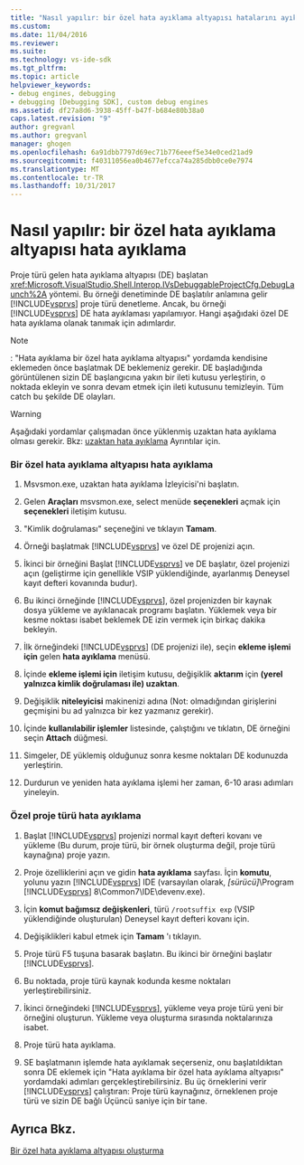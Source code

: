```yaml
---
title: "Nasıl yapılır: bir özel hata ayıklama altyapısı hatalarını ayıklama | Microsoft Docs"
ms.custom: 
ms.date: 11/04/2016
ms.reviewer: 
ms.suite: 
ms.technology: vs-ide-sdk
ms.tgt_pltfrm: 
ms.topic: article
helpviewer_keywords:
- debug engines, debugging
- debugging [Debugging SDK], custom debug engines
ms.assetid: df27a8d6-3938-45ff-b47f-b684e80b38a0
caps.latest.revision: "9"
author: gregvanl
ms.author: gregvanl
manager: ghogen
ms.openlocfilehash: 6a91dbb7797d69ec71b776eeef5e34e0ced21ad9
ms.sourcegitcommit: f40311056ea0b4677efcca74a285dbb0ce0e7974
ms.translationtype: MT
ms.contentlocale: tr-TR
ms.lasthandoff: 10/31/2017
---
```

# <a name="how-to-debug-a-custom-debug-engine"></a>Nasıl yapılır: bir özel hata ayıklama altyapısı hata ayıklama
Proje türü gelen hata ayıklama altyapısı (DE) başlatan <xref:Microsoft.VisualStudio.Shell.Interop.IVsDebuggableProjectCfg.DebugLaunch%2A> yöntemi. Bu örneği denetiminde DE başlatılır anlamına gelir [!INCLUDE[vsprvs](../../code-quality/includes/vsprvs_md.md)] proje türü denetleme. Ancak, bu örneği [!INCLUDE[vsprvs](../../code-quality/includes/vsprvs_md.md)] DE hata ayıklaması yapılamıyor. Hangi aşağıdaki özel DE hata ayıklama olanak tanımak için adımlardır.  
  
> [!NOTE]
>  : "Hata ayıklama bir özel hata ayıklama altyapısı" yordamda kendisine eklemeden önce başlatmak DE beklemeniz gerekir. DE başladığında görüntülenen sizin DE başlangıcına yakın bir ileti kutusu yerleştirin, o noktada ekleyin ve sonra devam etmek için ileti kutusunu temizleyin. Tüm catch bu şekilde DE olayları.  
  
> [!WARNING]
>  Aşağıdaki yordamlar çalışmadan önce yüklenmiş uzaktan hata ayıklama olması gerekir. Bkz: [uzaktan hata ayıklama](../../debugger/remote-debugging.md) Ayrıntılar için.  
  
### <a name="debugging-a-custom-debug-engine"></a>Bir özel hata ayıklama altyapısı hata ayıklama  
  
1.  Msvsmon.exe, uzaktan hata ayıklama İzleyicisi'ni başlatın.  
  
2.  Gelen **Araçları** msvsmon.exe, select menüde **seçenekleri** açmak için **seçenekleri** iletişim kutusu.  
  
3.  "Kimlik doğrulaması" seçeneğini ve tıklayın **Tamam**.  
  
4.  Örneği başlatmak [!INCLUDE[vsprvs](../../code-quality/includes/vsprvs_md.md)] ve özel DE projenizi açın.  
  
5.  İkinci bir örneğini Başlat [!INCLUDE[vsprvs](../../code-quality/includes/vsprvs_md.md)] ve DE başlatır, özel projenizi açın (geliştirme için genellikle VSIP yüklendiğinde, ayarlanmış Deneysel kayıt defteri kovanında budur).  
  
6.  Bu ikinci örneğinde [!INCLUDE[vsprvs](../../code-quality/includes/vsprvs_md.md)], özel projenizden bir kaynak dosya yükleme ve ayıklanacak programı başlatın. Yüklemek veya bir kesme noktası isabet beklemek DE izin vermek için birkaç dakika bekleyin.  
  
7.  İlk örneğindeki [!INCLUDE[vsprvs](../../code-quality/includes/vsprvs_md.md)] (DE projenizi ile), seçin **ekleme işlemi için** gelen **hata ayıklama** menüsü.  
  
8.  İçinde **ekleme işlemi için** iletişim kutusu, değişiklik **aktarım** için **(yerel yalnızca kimlik doğrulaması ile) uzaktan**.  
  
9. Değişiklik **niteleyicisi** makinenizi adına (Not: olmadığından girişlerini geçmişini bu ad yalnızca bir kez yazmanız gerekir).  
  
10. İçinde **kullanılabilir işlemler** listesinde, çalıştığını ve tıklatın, DE örneğini seçin **Attach** düğmesi.  
  
11. Simgeler, DE yüklemiş olduğunuz sonra kesme noktaları DE kodunuzda yerleştirin.  
  
12. Durdurun ve yeniden hata ayıklama işlemi her zaman, 6-10 arası adımları yineleyin.  
  
### <a name="debugging-a-custom-project-type"></a>Özel proje türü hata ayıklama  
  
1.  Başlat [!INCLUDE[vsprvs](../../code-quality/includes/vsprvs_md.md)] projenizi normal kayıt defteri kovanı ve yükleme (Bu durum, proje türü, bir örnek oluşturma değil, proje türü kaynağına) proje yazın.  
  
2.  Proje özelliklerini açın ve gidin **hata ayıklama** sayfası. İçin **komutu**, yolunu yazın [!INCLUDE[vsprvs](../../code-quality/includes/vsprvs_md.md)] IDE (varsayılan olarak, *[sürücü]*\Program [!INCLUDE[vsprvs](../../code-quality/includes/vsprvs_md.md)] 8\Common7\IDE\devenv.exe).  
  
3.  İçin **komut bağımsız değişkenleri**, türü `/rootsuffix exp` (VSIP yüklendiğinde oluşturulan) Deneysel kayıt defteri kovanı için.  
  
4.  Değişiklikleri kabul etmek için **Tamam** 'ı tıklayın.  
  
5.  Proje türü F5 tuşuna basarak başlatın. Bu ikinci bir örneğini başlatır [!INCLUDE[vsprvs](../../code-quality/includes/vsprvs_md.md)].  
  
6.  Bu noktada, proje türü kaynak kodunda kesme noktaları yerleştirebilirsiniz.  
  
7.  İkinci örneğindeki [!INCLUDE[vsprvs](../../code-quality/includes/vsprvs_md.md)], yükleme veya proje türü yeni bir örneğini oluşturun. Yükleme veya oluşturma sırasında noktalarınıza isabet.  
  
8.  Proje türü hata ayıklama.  
  
9. SE başlatmanın işlemde hata ayıklamak seçerseniz, onu başlatıldıktan sonra DE eklemek için "Hata ayıklama bir özel hata ayıklama altyapısı" yordamdaki adımları gerçekleştirebilirsiniz. Bu üç örneklerini verir [!INCLUDE[vsprvs](../../code-quality/includes/vsprvs_md.md)] çalıştıran: Proje türü kaynağınız, örneklenen proje türü ve sizin DE bağlı Üçüncü saniye için bir tane.  
  
## <a name="see-also"></a>Ayrıca Bkz.  
 [Bir özel hata ayıklama altyapısı oluşturma](../../extensibility/debugger/creating-a-custom-debug-engine.md)